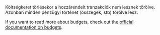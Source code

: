 Költségkeret törlésekor a hozzárendelt tranzakciók nem lesznek törölve. Azonban minden pénzügyi történet (összegek, stb) törölve lesz.

If you want to read more about budgets, check out the [official documentation on budgets](https://docs.firefly-iii.org/concepts/budgets).